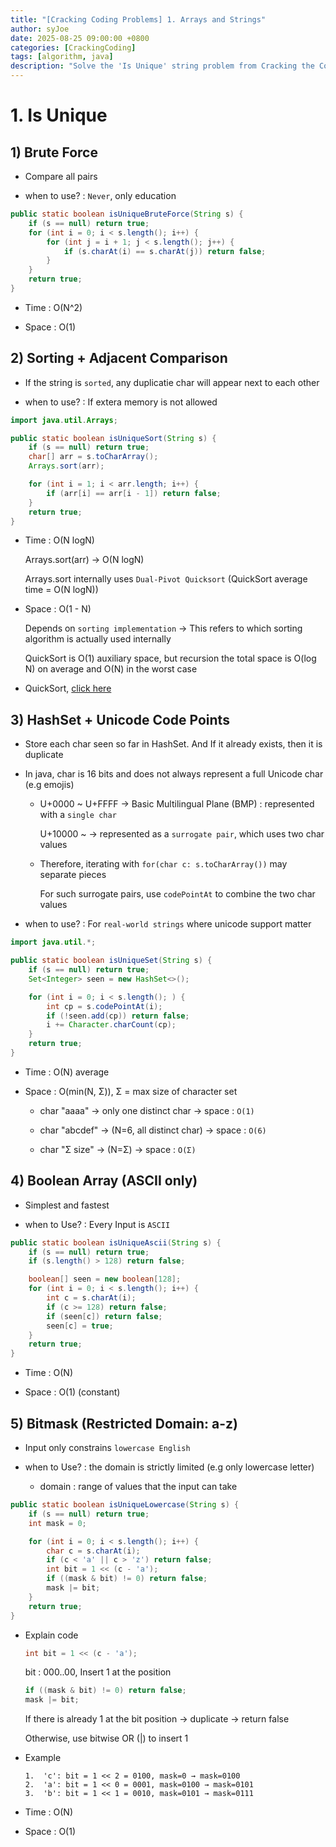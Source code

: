 ```yaml
---
title: "[Cracking Coding Problems] 1. Arrays and Strings"
author: syJoe
date: 2025-08-25 09:00:00 +0800
categories: [CrackingCoding]
tags: [algorithm, java]
description: "Solve the 'Is Unique' string problem from Cracking the Coding Interview in Java. Learn multiple solutions: brute force, sorting, HashSet with Unicode code points, ASCII boolean array, and bitmask for lowercase a-z. Understand time and space complexity (O(N²), O(N log N), O(N)), why to use codePointAt for emojis, and how Unicode normalization (NFC) ensures correctness. Perfect guide for coding interview prep with detailed Java examples."
---
```


# 1. Is Unique

## 1) Brute Force

- Compare all pairs

- when to use? : `Never`, only education

```java
public static boolean isUniqueBruteForce(String s) {
    if (s == null) return true;
    for (int i = 0; i < s.length(); i++) {
        for (int j = i + 1; j < s.length(); j++) {
            if (s.charAt(i) == s.charAt(j)) return false;
        }
    }
    return true;
}
```

- Time : O(N^2)

- Space : O(1)

## 2) Sorting + Adjacent Comparison

- If the string is `sorted`, any duplicatie char will appear next to each other

- when to use? : If extera memory is not allowed

```java
import java.util.Arrays;

public static boolean isUniqueSort(String s) {
    if (s == null) return true;
    char[] arr = s.toCharArray();
    Arrays.sort(arr);

    for (int i = 1; i < arr.length; i++) {
        if (arr[i] == arr[i - 1]) return false;
    }
    return true;
}
```

- Time : O(N logN)

    Arrays.sort(arr) → O(N logN)

    Arrays.sort internally uses `Dual-Pivot Quicksort` (QuickSort average time = O(N logN))

- Space : O(1 - N)

    Depends on `sorting implementation` → This refers to which sorting algorithm is actually used internally

    QuickSort is O(1) auxiliary space, but recursion the total space is O(log N) on average and O(N) in the worst case

- QuickSort, [click here](https://syjoe02.github.io/posts/2025-09-02-2025-09-01-crackingCoding/)

## 3) HashSet + Unicode Code Points

- Store each char seen so far in HashSet. And If it already exists, then it is duplicate

- In java, char is 16 bits and does not always represent a full Unicode char (e.g emojis)

    - U+0000 ~ U+FFFF → Basic Multilingual Plane (BMP) : represented with a `single char`

        U+10000 ~ → represented as a `surrogate pair`, which uses two char values

    - Therefore, iterating with `for(char c: s.toCharArray())` may separate pieces

        For such surrogate pairs, use `codePointAt` to combine the two char values

- when to use? : For `real-world strings` where unicode support matter

```java
import java.util.*;

public static boolean isUniqueSet(String s) {
    if (s == null) return true;
    Set<Integer> seen = new HashSet<>();

    for (int i = 0; i < s.length(); ) {
        int cp = s.codePointAt(i);
        if (!seen.add(cp)) return false;
        i += Character.charCount(cp);
    }
    return true;
}
```

- Time : O(N) average

- Space : O(min(N, Σ)), Σ = max size of character set

    - char "aaaa" → only one distinct char → space : `O(1)`

    - char "abcdef" → (N=6, all distinct char) → space : `O(6)`

    - char "Σ size" → (N=Σ) → space : `O(Σ)`

## 4) Boolean Array (ASCII only)

- Simplest and fastest

- when to Use? : Every Input is `ASCII`

```java
public static boolean isUniqueAscii(String s) {
    if (s == null) return true;
    if (s.length() > 128) return false;

    boolean[] seen = new boolean[128];
    for (int i = 0; i < s.length(); i++) {
        int c = s.charAt(i);
        if (c >= 128) return false;
        if (seen[c]) return false;
        seen[c] = true;
    }
    return true;
}
```

- Time : O(N)

- Space : O(1) (constant)

## 5) Bitmask (Restricted Domain: a-z)

- Input only constrains `lowercase English`

- when to Use? : the domain is strictly limited (e.g only lowercase letter)

    - domain : range of values that the input can take

```java
public static boolean isUniqueLowercase(String s) {
    if (s == null) return true;
    int mask = 0;

    for (int i = 0; i < s.length(); i++) {
        char c = s.charAt(i);
        if (c < 'a' || c > 'z') return false;
        int bit = 1 << (c - 'a');
        if ((mask & bit) != 0) return false;
        mask |= bit;
    }
    return true;
}
```

- Explain code

    ```java
    int bit = 1 << (c - 'a');
    ```
    
    bit : 000..00, Insert 1 at the position 

    ```java
    if ((mask & bit) != 0) return false;
    mask |= bit;
    ```

    If there is already 1 at the bit position → duplicate → return false

    Otherwise, use bitwise OR (|) to insert 1

- Example

    ```text
    1.	'c': bit = 1 << 2 = 0100, mask=0 → mask=0100
	2.	'a': bit = 1 << 0 = 0001, mask=0100 → mask=0101
	3.	'b': bit = 1 << 1 = 0010, mask=0101 → mask=0111
    ```

- Time : O(N)

- Space : O(1)
